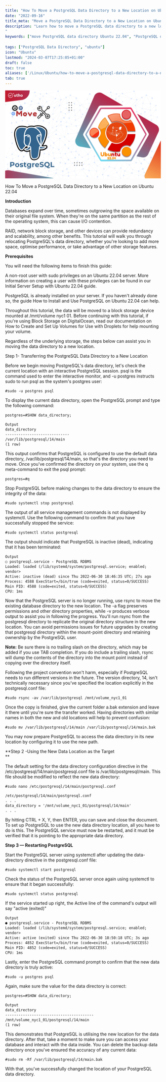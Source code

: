 ```yaml
---
title: "How To Move a PostgreSQL Data Directory to a New Location on Ubuntu 22.04"
date: "2022-09-16"
title_meta: "Move a PostgreSQL Data Directory to a New Location on Ubuntu 22"
description: "Learn how to move a PostgreSQL data directory to a new location on Ubuntu 22.04 with this detailed guide. Follow step-by-step instructions to safely relocate the PostgreSQL data directory on your Ubuntu 22.04 server, ensuring database continuity and stability.
"
keywords: ["move PostgreSQL data directory Ubuntu 22.04", "PostgreSQL data directory relocation Ubuntu 22.04", "change PostgreSQL data directory location Ubuntu 22.04", "PostgreSQL data directory move guide Ubuntu 22.04", "Ubuntu 22.04 PostgreSQL data directory migration", "move PostgreSQL database directory Ubuntu 22.04", "PostgreSQL data directory Ubuntu 22.04 tutorial", "PostgreSQL Ubuntu 22.04 data directory move steps"]

tags: ["PostgreSQL Data Directory", "ubuntu"]
icon: "Ubuntu"
lastmod: "2024-03-07T17:25:05+01:00"
draft: false
toc: true
aliases: ['/Linux/Ubuntu/how-to-move-a-postgresql-data-directory-to-a-new-location-on-ubuntu-22-04/']
tab: true
---
```


![](images/How-To-Move-a-PostgreSQL-Data-Directory-to-a-New-Location-on-Ubuntu-22.04_utho.jpg)

How To Move a PostgreSQL Data Directory to a New Location on Ubuntu 22.04

**Introduction**

Databases expand over time, sometimes outgrowing the space available on their original file system. When they're on the same partition as the rest of the operating system, this can cause I/O contention.

RAID, network block storage, and other devices can provide redundancy and scalability, among other benefits. This tutorial will walk you through relocating PostgreSQL's data directory, whether you're looking to add more space, optimise performance, or take advantage of other storage features.

**Prerequisites**

You will need the following items to finish this guide:

A non-root user with sudo privileges on an Ubuntu 22.04 server. More information on creating a user with these privileges can be found in our Initial Server Setup with Ubuntu 22.04 guide.

PostgreSQL is already installed on your server. If you haven't already done so, the guide How to Install and Use PostgreSQL on Ubuntu 22.04 can help.

Throughout this tutorial, the data will be moved to a block storage device mounted at /mnt/volume nyc1 01. Before continuing with this tutorial, if you're using Block Storage on DigitalOcean, read our documentation on How to Create and Set Up Volumes for Use with Droplets for help mounting your volume.

Regardless of the underlying storage, the steps below can assist you in moving the data directory to a new location.

Step 1- Transferring the PostgreSQL Data Directory to a New Location

Before we begin moving PostgreSQL's data directory, let's check the current location with an interactive PostgreSQL session. psql is the command used to enter the interactive monitor, and -u postgres instructs sudo to run psql as the system's postgres user:

```
#sudo -u postgres psql
```

To display the current data directory, open the PostgreSQL prompt and type the following command:

```
postgres=#SHOW data_directory;
```

```
Output  
data_directory  
----------------------------- 
/var/lib/postgresql/14/main  
(1 row)
```

This output confirms that PostgreSQL is configured to use the default data directory, /var/lib/postgresql/14/main, so that's the directory you need to move. Once you've confirmed the directory on your system, use the q meta-command to exit the psql prompt:

```
postgres=#q
```

Stop PostgreSQL before making changes to the data directory to ensure the integrity of the data:

```
#sudo systemctl stop postgresql
```

The output of all service management commands is not displayed by systemctl. Use the following command to confirm that you have successfully stopped the service:

```
#sudo systemctl status postgresql
```

The output should indicate that PostgreSQL is inactive (dead), indicating that it has been terminated:

```
Output  
○ postgresql.service - PostgreSQL RDBMS  
Loaded: loaded (/lib/systemd/system/postgresql.service; enabled; vendor>  
Active: inactive (dead) since Thu 2022-06-30 18:46:35 UTC; 27s ago  
Process: 4588 ExecStart=/bin/true (code=exited, status=0/SUCCESS)  
Main PID: 4588 (code=exited, status=0/SUCCESS)  
CPU: 1ms
```

Now that the PostgreSQL server is no longer running, use rsync to move the existing database directory to the new location. The -a flag preserves permissions and other directory properties, while -v produces verbose output to assist you in following the progress. You'll run rsync from the postgresql directory to replicate the original directory structure in the new location. You can avoid permissions issues for future upgrades by creating that postgresql directory within the mount-point directory and retaining ownership by the PostgreSQL user.

**Note:** Be sure there is no trailing slash on the directory, which may be added if you use TAB completion. If you do include a trailing slash, rsync will dump the contents of the directory into the mount point instead of copying over the directory itself.

Following the project convention won't harm, especially if PostgreSQL needs to run different versions in the future. The version directory, 14, isn't technically necessary since you've specified the location explicitly in the postgresql.conf file:

```
#sudo rsync -av /var/lib/postgresql /mnt/volume_nyc1_01
```

Once the copy is finished, give the current folder a.bak extension and leave it there until you're sure the transfer worked. Having directories with similar names in both the new and old locations will help to prevent confusion:

```
#sudo mv /var/lib/postgresql/14/main /var/lib/postgresql/14/main.bak
```

You may now prepare PostgreSQL to access the data directory in its new location by configuring it to use the new path.

**Step 2 -Using the New Data Location as the Target  
**

The default setting for the data directory configuration directive in the /etc/postgresql/14/main/postgresql.conf file is /var/lib/postgresql/main. This file should be modified to reflect the new data directory:

```
#sudo nano /etc/postgresql/14/main/postgresql.conf
```

```
/etc/postgresql/14/main/postgresql.conf  
. . .  
data_directory = '/mnt/volume_nyc1_01/postgresql/14/main'  
. . .
```

By hitting CTRL + X, Y, then ENTER, you can save and close the document. To set up PostgreSQL to use the new data directory location, all you have to do is this. The PostgreSQL service must now be restarted, and it must be verified that it is pointing to the appropriate data directory.

**Step 3 — Restarting PostgreSQL**

Start the PostgreSQL server using systemctl after updating the data-directory directive in the postgresql.conf file:

```
#sudo systemctl start postgresql
```

Check the status of the PostgreSQL server once again using systemctl to ensure that it began successfully:

```
#sudo systemctl status postgresql
```

If the service started up right, the Active line of the command's output will say "active (exited)"

```
Output  
● postgresql.service - PostgreSQL RDBMS  
Loaded: loaded (/lib/systemd/system/postgresql.service; enabled; vendor>  
Active: active (exited) since Thu 2022-06-30 18:50:18 UTC; 3s ago  
Process: 4852 ExecStart=/bin/true (code=exited, status=0/SUCCESS)  
Main PID: 4852 (code=exited, status=0/SUCCESS)  
CPU: 1ms
```

Lastly, enter the PostgreSQL command prompt to confirm that the new data directory is truly active:

```
#sudo -u postgres psql
```

Again, make sure the value for the data directory is correct:

```
postgres=#SHOW data_directory;
```

```
Output  
data_directory  
---------------------------------------- 
/mnt/volume_nyc1_01/postgresql/14/main  
(1 row)
```

This demonstrates that PostgreSQL is utilising the new location for the data directory. After that, take a moment to make sure you can access your database and interact with the data inside. You can delete the backup data directory once you've ensured the accuracy of any current data:

```
#sudo rm -Rf /var/lib/postgresql/14/main.bak
```

With that, you've successfully changed the location of your PostgreSQL data directory.
